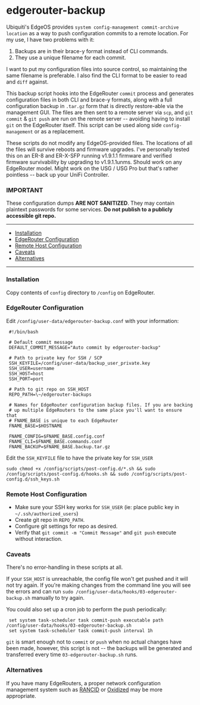 # edgerouter-backup

Ubiquiti's EdgeOS provides `system config-management commit-archive location` as a way to push configuration commits to a remote location. For my use, I have two problems with it:

1. Backups are in their brace-y format instead of CLI commands.
2. They use a unique filename for each commit. 

I want to put my configuration files into source control, so maintaining the same filename is preferable. I also find the CLI format to be easier to read and `diff` against.

This backup script hooks into the EdgeRouter `commit` process and generates configuration files in both CLI and brace-y formats, along with a full configuration backup in `.tar.gz` form that is directly restore-able via the management GUI. The files are then sent to a remote server via `scp`, and `git commit` & `git push` are run on the remote server -- avoiding having to install `git` on the EdgeRouter itself. This script can be used along side `config-management` or as a replacement.

These scripts do not modify any EdgeOS-provided files. The locations of all the files will survive reboots and firmware upgrades. I've personally tested this on an ER-8 and ER-X-SFP running v1.9.1.1 firmware and verified firmware survivability by upgrading to v1.9.1.1unms. Should work on any EdgeRouter model. Might work on the USG / USG Pro but that's rather pointless -- back up your UniFi Controller.


### **IMPORTANT**

These configuration dumps **ARE NOT SANITIZED**. They may contain plaintext passwords for some services. **Do not publish to a publicly accessible git repo.**

---

* [Installation](#installation)
* [EdgeRouter Configuration](#edgerouter-configuration)
* [Remote Host Configuration](#remote-host-configuration)
* [Caveats](#caveats)
* [Alternatives](#alternatives)

---

### Installation

Copy contents of `config` directory to `/config` on EdgeRouter.


### EdgeRouter Configuration

Edit `/config/user-data/edgerouter-backup.conf` with your information:

     #!/bin/bash
     
     # Default commit message
     DEFAULT_COMMIT_MESSAGE="Auto commit by edgerouter-backup"

     # Path to private key for SSH / SCP
     SSH_KEYFILE=/config/user-data/backup_user_private.key
     SSH_USER=username
     SSH_HOST=host
     SSH_PORT=port
     
     # Path to git repo on SSH_HOST
     REPO_PATH=\~/edgerouter-backups

     # Names for EdgeRouter configuration backup files. If you are backing
     # up multiple EdgeRouters to the same place you'll want to ensure that
     # FNAME_BASE is unique to each EdgeRouter
     FNAME_BASE=$HOSTNAME
     
     FNAME_CONFIG=$FNAME_BASE.config.conf
     FNAME_CLI=$FNAME_BASE.commands.conf
     FNAME_BACKUP=$FNAME_BASE.backup.tar.gz

Edit the `SSH_KEYFILE` file to have the private key for `SSH_USER`

`sudo chmod +x /config/scripts/post-config.d/*.sh && sudo /config/scripts/post-config.d/hooks.sh && sudo /config/scripts/post-config.d/ssh_keys.sh`

	 
### Remote Host Configuration

* Make sure your SSH key works for `SSH_USER` (ie: place public key in `~/.ssh/authorized_users`)
* Create git repo in `REPO_PATH`.
* Configure git settings for repo as desired.
* Verify that `git commit -m "Commit Message"` and `git push` execute without interaction.


### Caveats

There's no error-handling in these scripts at all. 

If your `SSH_HOST` is unreachable, the config file won't get pushed and it will not try again. If you're making changes from the command line you will see the errors and can run `sudo /config/user-data/hooks/03-edgerouter-backup.sh` manually to try again.

You could also set up a cron job to perform the push periodically:

     set system task-scheduler task commit-push executable path /config/user-data/hooks/03-edgerouter-backup.sh
     set system task-scheduler task commit-push interval 1h

`git` is smart enough not to `commit` or `push` when no actual changes have been made, however, this script is not -- the backups will be generated and transferred every time `03-edgerouter-backup.sh` runs.


### Alternatives

If you have many EdgeRouters, a proper network configuration management system such as [RANCID](http://www.shrubbery.net/rancid/) or [Oxidized](https://github.com/ytti/oxidized) may be more appropriate.
